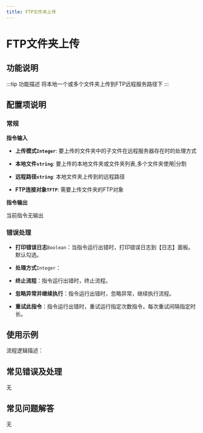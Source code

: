 ```yaml
---
title: FTP文件夹上传
---
```


# FTP文件夹上传

## 功能说明

:::tip 功能描述
将本地一个或多个文件夹上传到FTP远程服务路径下
:::

## 配置项说明

### 常规

**指令输入**

- **上传模式`Integer`**: 要上传的文件夹中的子文件在远程服务器存在时的处理方式

- **本地文件`string`**: 要上传的本地文件夹或文件夹列表,多个文件夹使用|分割

- **远程路径`string`**: 本地文件夹上传到的远程路径

- **FTP连接对象`TFTP`**: 需要上传文件夹的FTP对象


**指令输出**

当前指令无输出

### 错误处理

- **打印错误日志**`Boolean`：当指令运行出错时，打印错误日志到【日志】面板。默认勾选。

- **处理方式**`Integer`：

 - **终止流程**：指令运行出错时，终止流程。

 - **忽略异常并继续执行**：指令运行出错时，忽略异常，继续执行流程。

 - **重试此指令**：指令运行出错时，重试运行指定次数指令，每次重试间隔指定时长。

## 使用示例

流程逻辑描述：

## 常见错误及处理

无

## 常见问题解答

无

